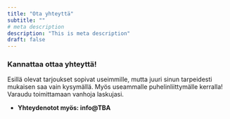 ```yaml
---
title: "Ota yhteyttä"
subtitle: ""
# meta description
description: "This is meta description"
draft: false
---
```



### Kannattaa ottaa yhteyttä!
Esillä olevat tarjoukset sopivat useimmille, mutta juuri sinun tarpeidesti mukaisen saa vain kysymällä. Myös useammalle puhelinliittymälle kerralla! Varaudu toimittamaan vanhoja laskujasi.

* **Yhteydenotot myös: info@TBA**
